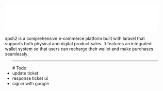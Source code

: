 <!-- # 👋 Welcome to spsh -->
[![spsh banner](./images/logo/logo-no-background.png)](https://opozex.com)
<p> spsh2 is a comprehensive e-commerce platform built with laravel that supports both physical and digital product sales. It features an integrated wallet system so that users can recharge their wallet and make purchases seamlessly.</p>

<ul>

<hr>
# Todo:
    <li>update ticket</li>
    <li>response ticket ui</li>
    <li> signin with google</li>
</ul>
